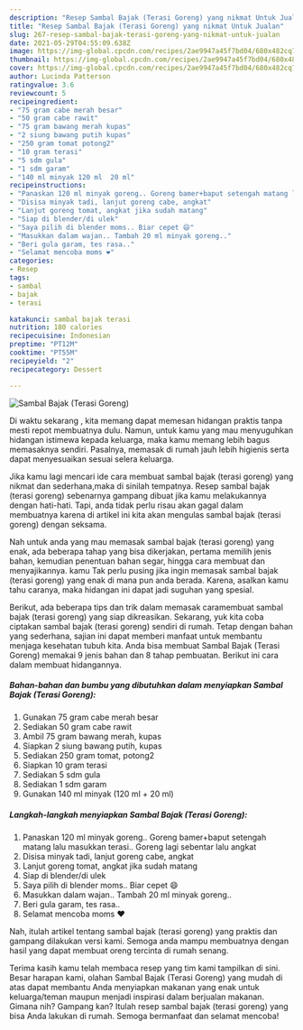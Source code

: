 ```yaml
---
description: "Resep Sambal Bajak (Terasi Goreng) yang nikmat Untuk Jualan"
title: "Resep Sambal Bajak (Terasi Goreng) yang nikmat Untuk Jualan"
slug: 267-resep-sambal-bajak-terasi-goreng-yang-nikmat-untuk-jualan
date: 2021-05-29T04:55:09.638Z
image: https://img-global.cpcdn.com/recipes/2ae9947a45f7bd04/680x482cq70/sambal-bajak-terasi-goreng-foto-resep-utama.jpg
thumbnail: https://img-global.cpcdn.com/recipes/2ae9947a45f7bd04/680x482cq70/sambal-bajak-terasi-goreng-foto-resep-utama.jpg
cover: https://img-global.cpcdn.com/recipes/2ae9947a45f7bd04/680x482cq70/sambal-bajak-terasi-goreng-foto-resep-utama.jpg
author: Lucinda Patterson
ratingvalue: 3.6
reviewcount: 5
recipeingredient:
- "75 gram cabe merah besar"
- "50 gram cabe rawit"
- "75 gram bawang merah kupas"
- "2 siung bawang putih kupas"
- "250 gram tomat potong2"
- "10 gram terasi"
- "5 sdm gula"
- "1 sdm garam"
- "140 ml minyak 120 ml  20 ml"
recipeinstructions:
- "Panaskan 120 ml minyak goreng.. Goreng bamer+baput setengah matang lalu masukkan terasi.. Goreng lagi sebentar lalu angkat"
- "Disisa minyak tadi, lanjut goreng cabe, angkat"
- "Lanjut goreng tomat, angkat jika sudah matang"
- "Siap di blender/di ulek"
- "Saya pilih di blender moms.. Biar cepet 😄"
- "Masukkan dalam wajan.. Tambah 20 ml minyak goreng.."
- "Beri gula garam, tes rasa.."
- "Selamat mencoba moms ❤"
categories:
- Resep
tags:
- sambal
- bajak
- terasi

katakunci: sambal bajak terasi 
nutrition: 180 calories
recipecuisine: Indonesian
preptime: "PT12M"
cooktime: "PT55M"
recipeyield: "2"
recipecategory: Dessert

---
```



![Sambal Bajak (Terasi Goreng)](https://img-global.cpcdn.com/recipes/2ae9947a45f7bd04/680x482cq70/sambal-bajak-terasi-goreng-foto-resep-utama.jpg)

Di waktu  sekarang , kita memang dapat memesan hidangan praktis tanpa mesti repot membuatnya dulu. Namun, untuk kamu yang mau menyuguhkan hidangan istimewa kepada keluarga, maka kamu memang lebih bagus memasaknya sendiri. Pasalnya, memasak di rumah jauh lebih higienis serta dapat menyesuaikan sesuai selera keluarga.

Jika kamu lagi mencari ide cara membuat sambal bajak (terasi goreng) yang nikmat dan sederhana,maka di sinilah tempatnya. Resep sambal bajak (terasi goreng)  sebenarnya gampang dibuat jika kamu melakukannya dengan hati-hati. Tapi, anda tidak perlu risau akan gagal dalam membuatnya 
karena di artikel ini kita akan mengulas sambal bajak (terasi goreng) dengan seksama.  



Nah untuk anda yang mau memasak sambal bajak (terasi goreng) yang enak, ada beberapa tahap yang bisa dikerjakan, pertama memilih jenis bahan, kemudian penentuan bahan segar, hingga cara membuat dan menyajikannya. kamu Tak perlu pusing jika ingin memasak sambal bajak (terasi goreng) yang enak di mana pun anda berada. Karena, asalkan kamu  tahu caranya, maka hidangan ini dapat jadi suguhan yang spesial.

Berikut, ada beberapa tips dan trik dalam memasak caramembuat sambal bajak (terasi goreng) yang siap dikreasikan. Sekarang, yuk kita coba ciptakan sambal bajak (terasi goreng) sendiri di rumah. Tetap dengan bahan yang sederhana, sajian ini dapat memberi manfaat untuk membantu menjaga kesehatan tubuh kita. Anda bisa membuat Sambal Bajak (Terasi Goreng) memakai 9 jenis bahan dan 8 tahap pembuatan. Berikut ini cara dalam membuat hidangannya.

<!--inarticleads1-->

##### Bahan-bahan dan bumbu yang dibutuhkan dalam menyiapkan Sambal Bajak (Terasi Goreng):

1. Gunakan 75 gram cabe merah besar
1. Sediakan 50 gram cabe rawit
1. Ambil 75 gram bawang merah, kupas
1. Siapkan 2 siung bawang putih, kupas
1. Sediakan 250 gram tomat, potong2
1. Siapkan 10 gram terasi
1. Sediakan 5 sdm gula
1. Sediakan 1 sdm garam
1. Gunakan 140 ml minyak (120 ml + 20 ml)




<!--inarticleads2-->

##### Langkah-langkah menyiapkan Sambal Bajak (Terasi Goreng):

1. Panaskan 120 ml minyak goreng.. Goreng bamer+baput setengah matang lalu masukkan terasi.. Goreng lagi sebentar lalu angkat
1. Disisa minyak tadi, lanjut goreng cabe, angkat
1. Lanjut goreng tomat, angkat jika sudah matang
1. Siap di blender/di ulek
1. Saya pilih di blender moms.. Biar cepet 😄
1. Masukkan dalam wajan.. Tambah 20 ml minyak goreng..
1. Beri gula garam, tes rasa..
1. Selamat mencoba moms ❤




Nah, itulah artikel tentang  sambal bajak (terasi goreng)  yang praktis dan gampang dilakukan versi kami. Semoga anda mampu membuatnya dengan hasil yang dapat membuat oreng tercinta di rumah senang. 

Terima kasih kamu telah membaca resep yang tim kami tampilkan di sini. Besar harapan kami, olahan  Sambal Bajak (Terasi Goreng) yang mudah di atas dapat membantu Anda menyiapkan makanan yang enak untuk keluarga/teman maupun menjadi inspirasi dalam berjualan makanan. Gimana nih? Gampang kan? Itulah resep sambal bajak (terasi goreng) yang bisa Anda lakukan di rumah. Semoga bermanfaat dan selamat mencoba!

